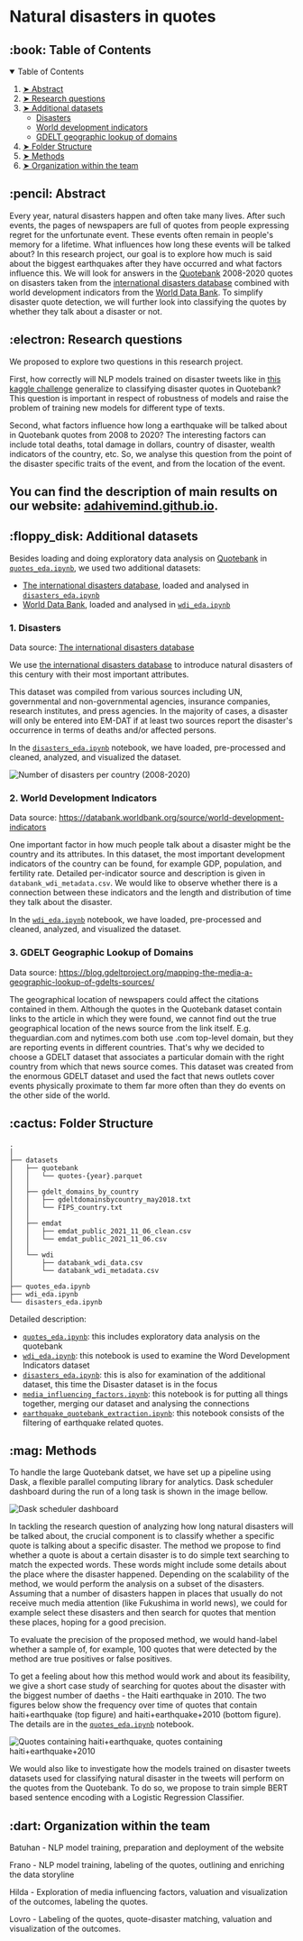 # Natural disasters in quotes

<!-- TABLE OF CONTENTS -->
<h2 id="table-of-contents"> :book: Table of Contents</h2>

<details open="open">
  <summary>Table of Contents</summary>
  <ol>
    <li><a href="#abstract"> ➤ Abstract</a></li>
    <li><a href="#research-questions"> ➤ Research questions</a></li>
    <li><a href="#additional-datasets"> ➤ Additional datasets</a>
        <ul>
            <!-- <li><a href="#additional-datasets-speaker-attributes">Speaker attributes</a></li> -->
            <li><a href="#additional-datasets-disasters">Disasters</a></li>
            <li><a href="#additional-datasets-wdi">World development indicators</a></li>
            <li><a href="#additional-datasets-gdelt">GDELT geographic lookup of domains</a></li>
        </ul>  
    </li>
    <li><a href="#folder-structure"> ➤ Folder Structure</a></li>
    <li><a href="#methods"> ➤ Methods</a></li>
    <!--<li><a href="#timeline"> ➤ Proposed timeline</a></li>-->
    <li><a href="#organization"> ➤ Organization within the team</a></li>
    <!--<li><a href="#questions-for-tas"> ➤ Questions for TAs</a></li>-->
  </ol>
</details>

<!-- ABSTRACT -->
<h2 id="abstract"> :pencil: Abstract</h2>

Every year, natural disasters happen and often take many lives. After such events, the pages of newspapers are full of quotes from people expressing regret for the unfortunate event. These events often remain in people's memory for a lifetime. What influences how long these events will be talked about? In this research project, our goal is to explore how much is said about the biggest earthquakes after they have occurred and what factors influence this. We will look for answers in the [Quotebank](https://github.com/epfl-dlab/Quotebank) 2008-2020 quotes on disasters taken from the [international disasters database](https://public.emdat.be/data) combined with world development indicators from the [World Data Bank](https://databank.worldbank.org/source/world-development-indicators). To simplify disaster quote detection, we will further look into classifying the quotes by whether they talk about a disaster or not.


<h2 id="research-questions"> :electron: Research questions</h2>
<!-- Research Questions: A list of research questions you would like to address during the project. -->

We proposed to explore two questions in this research project.

First, how correctly will NLP models trained on disaster tweets like in [this kaggle challenge](https://www.kaggle.com/c/nlp-getting-started/overview) generalize to classifying disaster quotes in Quotebank? This question is important in respect of robustness of models and raise the problem of training new models for different type of texts. 

Second, what factors influence how long a earthquake will be talked about in Quotebank quotes from 2008 to 2020? The interesting factors can include total deaths, total damage in dollars, country of disaster, wealth indicators of the country, etc. So, we analyse this question from the point of the disaster specific traits of the event, and from the location of the event.

## You can find the description of main results on our website: [adahivemind.github.io](https://adahivemind.github.io/).

<!-- Given that a comprehensive analysis of these research questions might be challenging, we discard other related and interesting questions like "what is the sentiment towards different disasters and why" and "how does the country of the speaker affect which disasters he is talking about". -->

<!-- ADDITIONAL DATASETS -->
<h2 id="additional-datasets"> :floppy_disk: Additional datasets</h2>

Besides loading and doing exploratory data analysis on [Quotebank](https://github.com/epfl-dlab/Quotebank) in [`quotes_eda.ipynb`](quotes_eda.ipynb), we used two additional datasets:
- [The international disasters database](https://public.emdat.be/data), loaded and analysed in [`disasters_eda.ipynb`](disasters_eda.ipynb)
- [World Data Bank](https://databank.worldbank.org/source/world-development-indicators), loaded and analysed in [`wdi_eda.ipynb`](wdi_eda.ipynb)

<!-- Besides these datasets, we use [GDELT Geographic Lookup of Domains](https://blog.gdeltproject.org/mapping-the-media-a-geographic-lookup-of-gdelts-sources/) and might use public disaster tweets datasets like the one in [this kaggle challenge](https://www.kaggle.com/c/nlp-getting-started/overview) to use them for disaster quotes classification, if the models prove to be of desired success. -->

<!-- ADDITIONAL DATASETS DISASTERS -->
<h3 id="additional-datasets-disasters"> 1. Disasters</h2>

Data source: [The international disasters database](https://public.emdat.be/data)

We use [the international disasters database](https://public.emdat.be/data) to introduce natural disasters of this century with their most important attributes.
<!-- , as we want to find the connection between the attributes of a disaster and the length (or distribution) of the time these disasters are talked about in quotes. -->
<!-- To enumerate the most important attributes introduced with this dataset, we get the disaster type, total deaths, total damage in dollars, country of disaster, the date, and the reconstruction cost. -->
<!-- There are also some disaster-type specific attributes like the magnitude of an earthquake on a Richter scale. -->

This dataset was compiled from various sources including UN, governmental and non-governmental agencies, insurance companies, research institutes, and press agencies. <!-- As there can be conflicting information and figures, CRED has established a method of ranking these sources according to their ability to provide trustworthy and complete data. --> In the majority of cases, a disaster will only be entered into EM-DAT if at least two sources report the disaster's occurrence in terms of deaths and/or affected persons.

In the [`disasters_eda.ipynb`](disasters_eda.ipynb) notebook, we have loaded, pre-processed and cleaned, analyzed, and visualized the dataset. 

<img src="./images/num_disasters_per_country.png" title="Number of disasters per country (2008-2020)" />

<!-- WORDL DEVELOPMENT INDICATORS -->
<h3 id="additional-datasets-wdi"> 2. World Development Indicators</h2>

Data source: https://databank.worldbank.org/source/world-development-indicators

<!-- To supplement the disaster dataset, we have selected 55 different world development indicators from the [World Data Bank](https://databank.worldbank.org/source/world-development-indicators). We took the per-year data from the year 2000 to the year 2020 and for all available countries. Detailed indicator description is given in the metadata csv file `databank_wdi_metadata.csv`, including the source, unit of measure, periodicity, aggregation method, statistical concept and methodology, development relevance, and limitations. Raw data is saved in `databank_wdi_data.csv`, with the preprocessed dataset created in this notebook saved in `databank_wdi_data_clean.csv`. -->

One important factor in how much people talk about a disaster might be the country and its attributes. In this dataset, the most important development indicators of the country can be found, for example GDP, population, and fertility rate. Detailed per-indicator source and description is given in `databank_wdi_metadata.csv`. We would like to observe whether there is a connection between these indicators and the length and distribution of time they talk about the disaster.

In the [`wdi_eda.ipynb`](wdi_eda.ipynb) notebook, we have loaded, pre-processed and cleaned, analyzed, and visualized the dataset.


<!-- WORLD DEVELOPMENT GDELT -->
<h3 id="additional-datasets-gdelt"> 3. GDELT Geographic Lookup of Domains</h2>

Data source: https://blog.gdeltproject.org/mapping-the-media-a-geographic-lookup-of-gdelts-sources/

The geographical location of newspapers could affect the citations contained in them. Although the quotes in the Quotebank dataset contain links to the article in which they were found, we cannot find out the true geographical location of the news source from the link itself. E.g. theguardian.com and nytimes.com both use .com top-level domain, but they are reporting events in different countries. That's why we decided to choose a GDELT dataset that associates a particular domain with the right country from which that news source comes. This dataset was created from the enormous GDELT dataset and used the fact that news outlets cover events physically proximate to them far more often than they do events on the other side of the world.

<!-- :paw_prints:-->
<!-- FOLDER STRUCTURE -->
<h2 id="folder-structure"> :cactus: Folder Structure</h2>

    .
    │
    ├── datasets
    │   ├── quotebank
    │   │   └── quotes-{year}.parquet
    │   │
    │   ├── gdelt_domains_by_country
    │   │   ├── gdeltdomainsbycountry_may2018.txt
    │   │   └── FIPS_country.txt
    │   │
    │   ├── emdat
    │   │   ├── emdat_public_2021_11_06_clean.csv
    │   │   └── emdat_public_2021_11_06.csv
    │   │
    │   └── wdi
    │       ├── databank_wdi_data.csv
    │       └── databank_wdi_metadata.csv
    │
    ├── quotes_eda.ipynb
    ├── wdi_eda.ipynb  
    └── disasters_eda.ipynb    
    
Detailed description: 
- [`quotes_eda.ipynb`](quotes_eda.ipynb): this includes exploratory data analysis on the quotebank
- [`wdi_eda.ipynb`](wdi_eda.ipynb): this notebook is used to examine the Word Development Indicators dataset
- [`disasters_eda.ipynb`](disasters_eda.ipynb): this is also for examination of the additional dataset, this time the Disaster dataset is in the focus
- [`media_influencing_factors.ipynb`](media_influencing_factors.ipynb): this notebook is for putting all things together, merging our dataset and analysing the connections
- [`earthquake_quotebank_extraction.ipynb`](earthquake_quotebank_extraction.ipynb): this notebook consists of the filtering of earthquake related quotes.
 
<!-- METHODS -->
<h2 id="methods"> :mag: Methods</h2>

<!-- <h3> Dask </h3> -->

To handle the large Quotebank datset, we have set up a pipeline using Dask, a flexible parallel computing library for analytics. Dask scheduler dashboard during the run of a long task is shown in the image bellow.

<img src="images/dask_scheduler_dashboard.jpeg" title="Dask scheduler dashboard" />

<!-- <h3> Answering the research questions </h3> -->

In tackling the research question of analyzing how long natural disasters will be talked about, the crucial component is to classify whether a specific quote is talking about a specific disaster. The method we propose to find whether a quote is about a certain disaster is to do simple text searching to match the expected words. These words might include some details about the place where the disaster happened. Depending on the scalability of the method, we would perform the analysis on a subset of the disasters. Assuming that a number of disasters happen in places that usually do not receive much media attention (like Fukushima in world news), we could for example select these disasters and then search for quotes that mention these places, hoping for a good precision.

To evaluate the precision of the proposed method, we would hand-label whether a sample of, for example, 100 quotes that were detected by the method are true positives or false positives.

To get a feeling about how this method would work and about its feasibility, we give a short case study of searching for quotes about the disaster with the biggest number of daeths - the Haiti earthquake in 2010. The two figures below show the frequency over time of quotes that contain haiti+earthquake (top figure) and haiti+earthquake+2010 (bottom figure). The details are in the [`quotes_eda.ipynb`](quotes_eda.ipynb) notebook.

<img src="images/haiti_case_study.jpeg" title="Quotes containing haiti+earthquake, quotes containing haiti+earthquake+2010 " />

We would also like to investigate how the models trained on disaster tweets datasets used for classifying natural disaster in the tweets will perform on the quotes from the Quotebank. To do so, we propose to train simple BERT based sentence encoding with a Logistic Regression Classifier.

<!-- PROPOSED TIMELINE -->
<!--<h2 id="timeline"> :calendar: Proposed timeline</h2>


Nov 26 (HW2 Deadline): Quote - disaster matching with simple text search and manual labeling of quotes

Dec 3: Disaster classification using pre-trained NLP models (an attempt at NLP transfer learning) and exploration of media influencing factors (total deaths, total damage in dollars, country of disaster etc.)

Dec 10:  Evaluation and visualization of the outcomes, implementation of potential improvements and notebook finalization

Dec 15: Preparation of the data storyline and the website

Dec 17: Proofreading, minor adjustments and submission (Everyone)-->


<!-- PROPOSED TIMELINE -->
<h2 id="organization"> :dart: Organization within the team</h2>

Batuhan - 
NLP model training, preparation and deployment of the website

Frano -
NLP model training, labeling of the quotes, outlining and enriching the data storyline

Hilda -
Exploration of media influencing factors, valuation and visualization of the outcomes, labeling the quotes. 

Lovro -
Labeling of the quotes, quote-disaster matching, valuation and visualization of the outcomes.

<!-- QUESTIONS FOR TAs -->
<!-- <h2 id="questions-for-tas"> :question: Questions for TAs (optional)</h2>

Add here any questions you have for us related to the proposed project. -->
